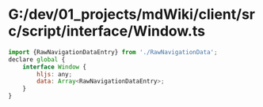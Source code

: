 # G:/dev/01_projects/mdWiki/client/src/script/interface/Window.ts
```js
import {RawNavigationDataEntry} from './RawNavigationData';
declare global {
    interface Window {
        hljs: any;
        data: Array<RawNavigationDataEntry>;
    }
}
 ```